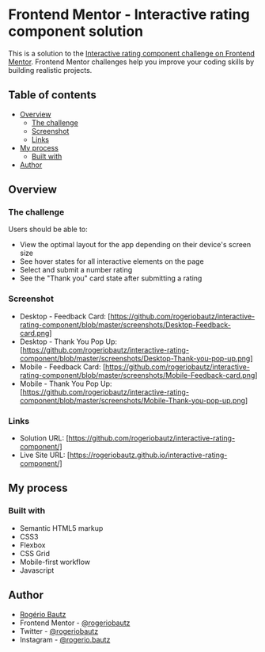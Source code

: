# Frontend Mentor - Interactive rating component solution

This is a solution to the [Interactive rating component challenge on Frontend Mentor](https://www.frontendmentor.io/challenges/interactive-rating-component-koxpeBUmI). Frontend Mentor challenges help you improve your coding skills by building realistic projects.

## Table of contents

- [Overview](#overview)
  - [The challenge](#the-challenge)
  - [Screenshot](#screenshot)
  - [Links](#links)
- [My process](#my-process)
  - [Built with](#built-with)
- [Author](#author)

## Overview

### The challenge

Users should be able to:

- View the optimal layout for the app depending on their device's screen size
- See hover states for all interactive elements on the page
- Select and submit a number rating
- See the "Thank you" card state after submitting a rating

### Screenshot

- Desktop - Feedback Card: [https://github.com/rogeriobautz/interactive-rating-component/blob/master/screenshots/Desktop-Feedback-card.png]
- Desktop - Thank You Pop Up: [https://github.com/rogeriobautz/interactive-rating-component/blob/master/screenshots/Desktop-Thank-you-pop-up.png]
- Mobile - Feedback Card: [https://github.com/rogeriobautz/interactive-rating-component/blob/master/screenshots/Mobile-Feedback-card.png]
- Mobile - Thank You Pop Up: [https://github.com/rogeriobautz/interactive-rating-component/blob/master/screenshots/Mobile-Thank-you-pop-up.png]

### Links

- Solution URL: [https://github.com/rogeriobautz/interactive-rating-component/]
- Live Site URL: [https://rogeriobautz.github.io/interactive-rating-component/]

## My process

### Built with

- Semantic HTML5 markup
- CSS3
- Flexbox
- CSS Grid
- Mobile-first workflow
- Javascript

## Author

- [Rogério Bautz](https://github.com/rogeriobautz)
- Frontend Mentor - [@rogeriobautz](https://www.frontendmentor.io/profile/rogeriobautz)
- Twitter - [@rogeriobautz](https://twitter.com/rogeriobautz)
- Instagram - [@rogerio.bautz](https://www.instagram.com/rogerio.bautz)
